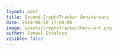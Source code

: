 ```yaml
---
layout: post
title: Second CryptoTracker Anniversary
date: 2019-08-20 17:00:00
image: assets/cryptotracker/hero-art.png
author: Ismael Estalayo
visible: false
---
```


